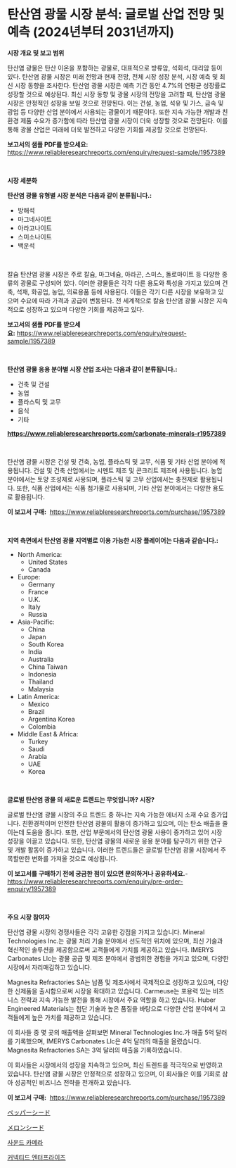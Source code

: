 <p><h1>탄산염 광물 시장 분석: 글로벌 산업 전망 및 예측 (2024년부터 2031년까지)</h1></p><p><strong>시장 개요 및 보고 범위</strong></p>
<p><p>탄산염 광물은 탄산 이온을 포함하는 광물로, 대표적으로 방류암, 석회석, 대리암 등이 있다. 탄산염 광물 시장은 미래 전망과 현재 전망, 전체 시장 성장 분석, 시장 예측 및 최신 시장 동향을 조사한다. 탄산염 광물 시장은 예측 기간 동안 4.7%의 연평균 성장률로 성장할 것으로 예상된다. 최신 시장 동향 및 광물 시장의 전망을 고려할 때, 탄산염 광물 시장은 안정적인 성장을 보일 것으로 전망된다. 이는 건설, 농업, 석유 및 가스, 금속 및 광업 등 다양한 산업 분야에서 사용되는 광물이기 때문이다. 또한 지속 가능한 개발과 친환경 제품 수요가 증가함에 따라 탄산염 광물 시장이 더욱 성장할 것으로 전망된다. 이를 통해 광물 산업은 미래에 더욱 발전하고 다양한 기회를 제공할 것으로 전망된다.</p></p>
<p><strong>보고서의 샘플 PDF를 받으세요:</strong> <a href="https://www.reliableresearchreports.com/enquiry/request-sample/1957389">https://www.reliableresearchreports.com/enquiry/request-sample/1957389</a></p>
<p>&nbsp;</p>
<p><strong>시장 세분화</strong></p>
<p><strong>탄산염 광물 유형별 시장 분석은 다음과 같이 분류됩니다.:</strong></p>
<p><ul><li>방해석</li><li>마그네사이트</li><li>아라고나이트</li><li>스미소나이트</li><li>백운석</li></ul></p>
<p>&nbsp;</p>
<p><p>칼슘 탄산염 광물 시장은 주로 칼슘, 마그네슘, 아라곤, 스미스, 돌로마이트 등 다양한 종류의 광물로 구성되어 있다. 이러한 광물들은 각각 다른 용도와 특성을 가지고 있으며 건축, 석재, 화공업, 농업, 의료용품 등에 사용된다. 이들은 각기 다른 시장을 보유하고 있으며 수요에 따라 가격과 공급이 변동된다. 전 세계적으로 칼슘 탄산염 광물 시장은 지속적으로 성장하고 있으며 다양한 기회를 제공하고 있다.</p></p>
<p><strong>보고서의 샘플 PDF를 받으세요:</strong>&nbsp;<a href="https://www.reliableresearchreports.com/enquiry/request-sample/1957389">https://www.reliableresearchreports.com/enquiry/request-sample/1957389</a></p>
<p>&nbsp;</p>
<p><strong> 탄산염 광물 응용 분야별 시장 산업 조사는 다음과 같이 분류됩니다.:</strong></p>
<p><ul><li>건축 및 건설</li><li>농업</li><li>플라스틱 및 고무</li><li>음식</li><li>기타</li></ul></p>
<p><strong><a href="https://www.reliableresearchreports.com/carbonate-minerals-r1957389">https://www.reliableresearchreports.com/carbonate-minerals-r1957389</a></strong></p>
<p>&nbsp;</p>
<p><p>탄산염 광물 시장은 건설 및 건축, 농업, 플라스틱 및 고무, 식품 및 기타 산업 분야에 적용됩니다. 건설 및 건축 산업에서는 시멘트 제조 및 콘크리트 제조에 사용됩니다. 농업 분야에서는 토양 조성제로 사용되며, 플라스틱 및 고무 산업에서는 충전제로 활용됩니다. 또한, 식품 산업에서는 식품 첨가물로 사용되며, 기타 산업 분야에서는 다양한 용도로 활용됩니다.</p></p>
<p><strong>이 보고서 구매:</strong>&nbsp; <a href="https://www.reliableresearchreports.com/purchase/1957389">https://www.reliableresearchreports.com/purchase/1957389</a></p>
<p>&nbsp;</p>
<p><strong>지역 측면에서 탄산염 광물 지역별로 이용 가능한 시장 플레이어는 다음과 같습니다.:</strong></p>
<p><ul>
    <li>
        North America:
        <ul>
            <li>United States</li>
            <li>Canada</li>
        </ul>
    </li>
    <li>
        Europe:
        <ul>
            <li>Germany</li>
            <li>France</li>
            <li>U.K.</li>
            <li>Italy</li>
            <li>Russia</li>
        </ul>
    </li>
    <li>
        Asia-Pacific:
        <ul>
            <li>China</li>
            <li>Japan</li>
            <li>South Korea</li>
            <li>India</li>
            <li>Australia</li>
            <li>China Taiwan</li>
            <li>Indonesia</li>
            <li>Thailand</li>
            <li>Malaysia</li>
        </ul>
    </li>
    <li>
        Latin America:
        <ul>
            <li>Mexico</li>
            <li>Brazil</li>
            <li>Argentina Korea</li>
            <li>Colombia</li>
        </ul>
    </li>
    <li>
        Middle East & Africa:
        <ul>
            <li>Turkey</li>
            <li>Saudi</li>
            <li>Arabia</li>
            <li>UAE</li>
            <li>Korea</li>
        </ul>
    </li>
    </ul></p>
<p>&nbsp;</p>
<p><strong>글로벌 탄산염 광물 의 새로운 트렌드는 무엇입니까? 시장?</strong></p>
<p><p>글로벌 탄산염 광물 시장의 주요 트렌드 중 하나는 지속 가능한 에너지 소재 수요 증가입니다. 친환경적이며 안전한 탄산염 광물의 활용이 증가하고 있으며, 이는 탄소 배출을 줄이는데 도움을 줍니다. 또한, 산업 부문에서의 탄산염 광물 사용이 증가하고 있어 시장 성장을 이끌고 있습니다. 또한, 탄산염 광물의 새로운 응용 분야를 탐구하기 위한 연구 및 개발 활동이 증가하고 있습니다. 이러한 트렌드들은 글로벌 탄산염 광물 시장에서 주목할만한 변화를 가져올 것으로 예상됩니다.</p></p>
<p><strong>이 보고서를 구매하기 전에 궁금한 점이 있으면 문의하거나 공유하세요.</strong>- <a href="https://www.reliableresearchreports.com/enquiry/pre-order-enquiry/1957389">https://www.reliableresearchreports.com/enquiry/pre-order-enquiry/1957389</a></p>
<p>&nbsp;</p>
<p><strong>주요 시장 참여자</strong></p>
<p><p>탄산염 광물 시장의 경쟁사들은 각각 고유한 강점을 가지고 있습니다. Mineral Technologies Inc.는 광물 처리 기술 분야에서 선도적인 위치에 있으며, 최신 기술과 혁신적인 솔루션을 제공함으로써 고객들에게 가치를 제공하고 있습니다. IMERYS Carbonates Llc는 광물 공급 및 제조 분야에서 광범위한 경험을 가지고 있으며, 다양한 시장에서 자리매김하고 있습니다.</p><p>Magnesita Refractories SA는 납품 및 제조사에서 국제적으로 성장하고 있으며, 다양한 신제품을 출시함으로써 시장을 확대하고 있습니다. Carmeuse는 포용력 있는 비즈니스 전략과 지속 가능한 발전을 통해 시장에서 주요 역할을 하고 있습니다. Huber Engineered Materials는 첨단 기술과 높은 품질을 바탕으로 다양한 산업 분야에서 고객들에게 높은 가치를 제공하고 있습니다.</p><p>이 회사들 중 몇 곳의 매출액을 살펴보면 Mineral Technologies Inc.가 매출 5억 달러를 기록했으며, IMERYS Carbonates Llc은 4억 달러의 매출을 올렸습니다. Magnesita Refractories SA는 3억 달러의 매출을 기록하였습니다.</p><p>이 회사들은 시장에서의 성장을 지속하고 있으며, 최신 트렌드를 적극적으로 반영하고 있습니다. 탄산염 광물 시장은 안정적으로 성장하고 있으며, 이 회사들은 이를 기회로 삼아 성공적인 비즈니스 전략을 전개하고 있습니다.</p></p>
<p><strong>이 보고서 구매:</strong>&nbsp;&nbsp;<a href="https://www.reliableresearchreports.com/purchase/1957389">https://www.reliableresearchreports.com/purchase/1957389</a></p>
<p><p><a href="https://medium.com/@rylanaufman56456/%E8%83%A1%E6%A4%92%E7%A8%AE%E5%AD%90%E5%B8%82%E5%A0%B4-%E5%B8%82%E5%A0%B4cagr-%E5%B8%82%E5%A0%B4%E5%8B%95%E5%90%91-%E6%88%90%E9%95%B7%E6%88%A6%E7%95%A5%E3%81%AB%E9%96%A2%E3%81%99%E3%82%8B%E6%B4%9E%E5%AF%9F-9bddfd4e294d">ペッパーシード</a></p><p><a href="https://medium.com/@rylanaufman56456/%E3%83%A1%E3%83%AD%E3%83%B3%E7%A8%AE%E5%B8%82%E5%A0%B4%E8%AA%BF%E6%9F%BB%E3%83%AC%E3%83%9D%E3%83%BC%E3%83%88-%E3%81%9D%E3%81%AE%E6%AD%B4%E5%8F%B2%E3%81%A8%E4%BA%88%E6%B8%AC-2024%E5%B9%B4%E3%81%8B%E3%82%892031%E5%B9%B4%E3%81%BE%E3%81%A7-46daf89f0eaf">メロンシード</a></p><p><a href="https://medium.com/@rowanmaggio/%EC%86%8C%EB%A6%AC-%EC%B9%B4%EB%A9%94%EB%9D%BC-%EC%8B%9C%EC%9E%A5-%EC%A1%B0%EC%82%AC-%EB%B3%B4%EA%B3%A0%EC%84%9C-%EA%B7%B8-%EC%97%AD%EC%82%AC-%EB%B0%8F-2024%EB%85%84%EB%B6%80%ED%84%B0-2031%EB%85%84%EA%B9%8C%EC%A7%80%EC%9D%98-%EC%98%88%EC%B8%A1-93d38fa301b2">사운드 카메라</a></p><p><a href="https://medium.com/@rowanmaggio/%EC%97%B0%EA%B2%B0%EB%90%9C-%EA%B8%B0%EC%97%85-%EC%8B%9C%EC%9E%A5-%EC%8B%9C%EC%9E%A5-cagr-%EC%8B%9C%EC%9E%A5-%EB%8F%99%ED%96%A5-%EB%B0%8F-%EC%84%B1%EC%9E%A5-%EC%A0%84%EB%9E%B5%EC%97%90-%EB%8C%80%ED%95%9C-%ED%86%B5%EC%B0%B0%EB%A0%A5-f22c3261820e">커넥티드 엔터프라이즈</a></p></p>
